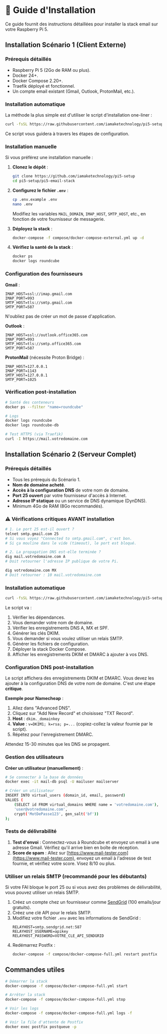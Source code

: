 # 📧 Guide d'Installation

Ce guide fournit des instructions détaillées pour installer la stack email sur votre Raspberry Pi 5.

## Installation Scénario 1 (Client Externe)

### Prérequis détaillés

*   Raspberry Pi 5 (2Go de RAM ou plus).
*   Docker 24+.
*   Docker Compose 2.20+.
*   Traefik déployé et fonctionnel.
*   Un compte email existant (Gmail, Outlook, ProtonMail, etc.).

### Installation automatique

La méthode la plus simple est d'utiliser le script d'installation one-liner :

```bash
curl -fsSL https://raw.githubusercontent.com/iamaketechnology/pi5-setup/main/pi5-email-stack/scripts/01-roundcube-deploy-external.sh | sudo bash
```

Ce script vous guidera à travers les étapes de configuration.

### Installation manuelle

Si vous préférez une installation manuelle :

1.  **Clonez le dépôt** :
    ```bash
    git clone https://github.com/iamaketechnology/pi5-setup
    cd pi5-setup/pi5-email-stack
    ```

2.  **Configurez le fichier `.env`** :
    ```bash
    cp .env.example .env
    nano .env
    ```
    Modifiez les variables `MAIL_DOMAIN`, `IMAP_HOST`, `SMTP_HOST`, etc., en fonction de votre fournisseur de messagerie.

3.  **Déployez la stack** :
    ```bash
    docker-compose -f compose/docker-compose-external.yml up -d
    ```

4.  **Vérifiez la santé de la stack** :
    ```bash
    docker ps
    docker logs roundcube
    ```

### Configuration des fournisseurs

**Gmail** :
```env
IMAP_HOST=ssl://imap.gmail.com
IMAP_PORT=993
SMTP_HOST=tls://smtp.gmail.com
SMTP_PORT=587
```
N'oubliez pas de créer un mot de passe d'application.

**Outlook** :
```env
IMAP_HOST=ssl://outlook.office365.com
IMAP_PORT=993
SMTP_HOST=tls://smtp.office365.com
SMTP_PORT=587
```

**ProtonMail** (nécessite Proton Bridge) :
```env
IMAP_HOST=127.0.0.1
IMAP_PORT=1143
SMTP_HOST=127.0.0.1
SMTP_PORT=1025
```

### Vérification post-installation

```bash
# Santé des conteneurs
docker ps --filter "name=roundcube"

# Logs
docker logs roundcube
docker logs roundcube-db

# Test HTTPS (via Traefik)
curl -I https://mail.votredomaine.com
```

## Installation Scénario 2 (Serveur Complet)

### Prérequis détaillés

*   Tous les prérequis du Scénario 1.
*   **Nom de domaine acheté**.
*   **Accès à la configuration DNS** de votre nom de domaine.
*   **Port 25 ouvert** par votre fournisseur d'accès à Internet.
*   **Adresse IP statique** ou un service de DNS dynamique (DynDNS).
*   Minimum 4Go de RAM (8Go recommandés).

### ⚠️ Vérifications critiques AVANT installation

```bash
# 1. Le port 25 est-il ouvert ?
telnet smtp.gmail.com 25
# Si vous voyez "Connected to smtp.gmail.com", c'est bon.
# Si ça mouline dans le vide (timeout), le port est bloqué.

# 2. La propagation DNS est-elle terminée ?
dig mail.votredomaine.com A
# Doit retourner l'adresse IP publique de votre Pi.

dig votredomaine.com MX
# Doit retourner : 10 mail.votredomaine.com
```

### Installation automatique

```bash
curl -fsSL https://raw.githubusercontent.com/iamaketechnology/pi5-setup/main/pi5-email-stack/scripts/01-roundcube-deploy-full.sh | sudo bash
```

Le script va :
1.  Vérifier les dépendances.
2.  Vous demander votre nom de domaine.
3.  Vérifier les enregistrements DNS A, MX et SPF.
4.  Générer les clés DKIM.
5.  Vous demander si vous voulez utiliser un relais SMTP.
6.  Générer les fichiers de configuration.
7.  Déployer la stack Docker Compose.
8.  Afficher les enregistrements DKIM et DMARC à ajouter à vos DNS.

### Configuration DNS post-installation

Le script affichera des enregistrements DKIM et DMARC. Vous devez les ajouter à la configuration DNS de votre nom de domaine. C'est une étape **critique**.

**Exemple pour Namecheap** :
1.  Allez dans "Advanced DNS".
2.  Cliquez sur "Add New Record" et choisissez "TXT Record".
3.  **Host** : `dkim._domainkey`
4.  **Value** : `v=DKIM1; k=rsa; p=...` (copiez-collez la valeur fournie par le script).
5.  Répétez pour l'enregistrement DMARC.

Attendez 15-30 minutes que les DNS se propagent.

### Gestion des utilisateurs

**Créer un utilisateur (manuellement)** :

```bash
# Se connecter à la base de données
docker exec -it mail-db psql -U mailuser mailserver

# Créer un utilisateur
INSERT INTO virtual_users (domain_id, email, password)
VALUES (
    (SELECT id FROM virtual_domains WHERE name = 'votredomaine.com'),
    'user@votredomaine.com',
    crypt('MotDePasse123', gen_salt('bf'))
);
```

### Tests de délivrabilité

1.  **Test d'envoi** : Connectez-vous à Roundcube et envoyez un email à une adresse Gmail. Vérifiez qu'il arrive bien en boîte de réception.
2.  **Score de spam** : Allez sur [https://www.mail-tester.com](https://www.mail-tester.com), envoyez un email à l'adresse de test fournie, et vérifiez votre score. Visez 8/10 ou plus.

### Utiliser un relais SMTP (recommandé pour les débutants)

Si votre FAI bloque le port 25 ou si vous avez des problèmes de délivrabilité, vous pouvez utiliser un relais SMTP.

1.  Créez un compte chez un fournisseur comme [SendGrid](https://sendgrid.com) (100 emails/jour gratuits).
2.  Créez une clé API pour le relais SMTP.
3.  Modifiez votre fichier `.env` avec les informations de SendGrid :
    ```env
    RELAYHOST=smtp.sendgrid.net:587
    RELAYHOST_USERNAME=apikey
    RELAYHOST_PASSWORD=VOTRE_CLE_API_SENDGRID
    ```
4.  Redémarrez Postfix :
    ```bash
    docker-compose -f compose/docker-compose-full.yml restart postfix
    ```

## Commandes utiles

```bash
# Démarrer la stack
docker-compose -f compose/docker-compose-full.yml start

# Arrêter la stack
docker-compose -f compose/docker-compose-full.yml stop

# Voir les logs
docker-compose -f compose/docker-compose-full.yml logs -f

# Voir la file d'attente de Postfix
docker exec postfix postqueue -p
```
